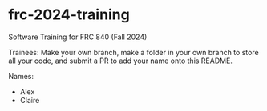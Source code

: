 # frc-2024-training
Software Training for FRC 840 (Fall 2024)  

Trainees: Make your own branch, make a folder in your own branch to store all your code, and submit a PR to add your name onto this README.  


Names:
- Alex
- Claire